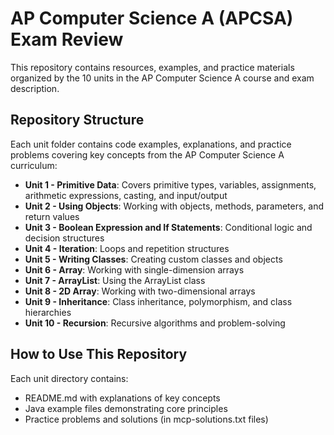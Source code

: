 # AP Computer Science A (APCSA) Exam Review

This repository contains resources, examples, and practice materials organized by the 10 units in the AP Computer Science A course and exam description.

## Repository Structure

Each unit folder contains code examples, explanations, and practice problems covering key concepts from the AP Computer Science A curriculum:

- **Unit 1 - Primitive Data**: Covers primitive types, variables, assignments, arithmetic expressions, casting, and input/output
- **Unit 2 - Using Objects**: Working with objects, methods, parameters, and return values
- **Unit 3 - Boolean Expression and If Statements**: Conditional logic and decision structures
- **Unit 4 - Iteration**: Loops and repetition structures
- **Unit 5 - Writing Classes**: Creating custom classes and objects
- **Unit 6 - Array**: Working with single-dimension arrays
- **Unit 7 - ArrayList**: Using the ArrayList class
- **Unit 8 - 2D Array**: Working with two-dimensional arrays
- **Unit 9 - Inheritance**: Class inheritance, polymorphism, and class hierarchies
- **Unit 10 - Recursion**: Recursive algorithms and problem-solving

## How to Use This Repository

Each unit directory contains:
- README.md with explanations of key concepts
- Java example files demonstrating core principles
- Practice problems and solutions (in mcp-solutions.txt files)
